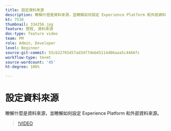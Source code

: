 ```yaml
---
title: 設定資料來源
description: 瞭解什麼是資料來源，並瞭解如何設定 Experience Platform 和外部資料來源。
kt: 7538
thumbnail: 334256.jpg
feature: 歷程, 資料來源
doc-type: feature video
team: PM
role: Admin, Developer
level: Beginner
source-git-commit: 55cb22765457ad34f7deb45114d06aaa5c4466fc
workflow-type: tm+mt
source-wordcount: '45'
ht-degree: 100%

---
```



# 設定資料來源

瞭解什麼是資料來源，並瞭解如何設定 Experience Platform 和外部資料來源。

>[!VIDEO](https://video.tv.adobe.com/v/334256?quality=12)
